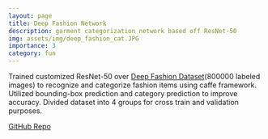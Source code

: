 ```yaml
---
layout: page
title: Deep Fashion Network
description: garment categorization network based off ResNet-50
img: assets/img/deep_fashion_cat.JPG
importance: 3
category: fun
---
```


Trained customized ResNet-50 over <a href="http://mmlab.ie.cuhk.edu.hk/projects/DeepFashion.html">Deep Fashion Dataset</a>(800000 labeled images) to recognize and categorize fashion items using caffe framework.
Utilized bounding-box prediction and category prediction to improve accuracy. 
Divided dataset into 4 groups for cross train and validation purposes.

<a href="https://github.com/caseycui/DeepFashionNetwork">GitHub Repo</a>
